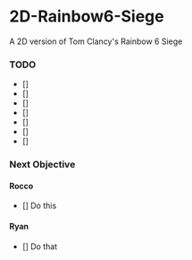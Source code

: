 # 2D-Rainbow6-Siege
A 2D version of Tom Clancy's Rainbow 6 Siege

### TODO
- [] 
- [] 
- [] 
- [] 
- [] 
- [] 
- [] 

### Next Objective
#### Rocco
- [] Do this
#### Ryan
- [] Do that
